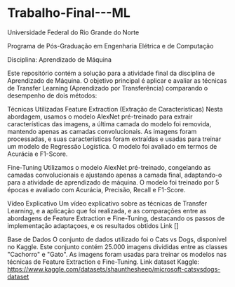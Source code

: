 # Trabalho-Final---ML

Universidade Federal do Rio Grande do Norte

Programa de Pós-Graduação em Engenharia Elétrica e de Computação

Disciplina: Aprendizado de Máquina

Este repositório contém a solução para a atividade final da disciplina de Aprendizado de Máquina. O objetivo principal é aplicar e avaliar as técnicas de Transfer Learning (Aprendizado por Transferência) comparando o desempenho de dois métodos:

Técnicas Utilizadas
Feature Extraction (Extração de Características)
Nesta abordagem, usamos o modelo AlexNet pré-treinado para extrair características das imagens, a última camada do modelo foi removida, mantendo apenas as camadas convolucionais.
As imagens foram processadas, e suas características foram extraídas e usadas para treinar um modelo de Regressão Logística. O modelo foi avaliado em termos de Acurácia e F1-Score.

Fine-Tuning
Utilizamos o modelo AlexNet pré-treinado, congelando as camadas convolucionais e ajustando apenas a camada final, adaptando-o para a atividade de aprendizado de máquina. O modelo foi treinado por 5 épocas e avaliado com Acurácia, Precisão, Recall e F1-Score.
 
 
 Vídeo Explicativo
 Um vídeo explicativo sobre as técnicas de Transfer Learning, e a 
 aplicação que foi realizada, e as comparações entre as abordagens de 
 Feature Extraction e Fine-Tuning, destacando os passos de implementação 
 adaptaçoes, e os resultados obtidos 
 Link []

Base de Dados
O conjunto de dados utilizado foi o Cats vs Dogs, disponível no Kaggle. Este conjunto contém 25.000 imagens divididas entre as classes "Cachorro" e "Gato". As imagens foram usadas para treinar os modelos nas técnicas de Feature Extraction e Fine-Tuning.
Link dataset  Kaggle: https://www.kaggle.com/datasets/shaunthesheep/microsoft-catsvsdogs-dataset


